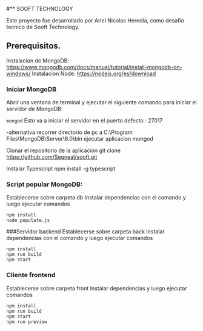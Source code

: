 #** SOOFT TECHNOLOGY
 
Este proyecto fue desarrollado por Ariel Nicolas Heredia, como desafio tecnico de Sooft Technology.

## Prerequisitos.
Instalacion de MongoDB: https://www.mongodb.com/docs/manual/tutorial/install-mongodb-on-windows/
Instalacion Node: https://nodejs.org/es/download

### Iniciar MongoDB
Abrir una ventana de terminal y ejecutar el siguiente comando para iniciar el servidor de MongoDB:

```mongod```
Esto va a iniciar el servidor en el puerto defecto : 27017

-alternativa
recorrer directorio de pc a C:\Program Files\MongoDB\Server\6.0\bin
ejecutar aplicacion mongod

Clonar el repositorio de la aplicación
git clone https://github.com/Segneal/sooft.git

Instalar Typescript
npm install -g typescript

### Script popular MongoDB:
Establecerse sobre carpeta db
Instalar dependencias con el comando y luego ejecutar comandos 
```
npm install
node populate.js
```
###Servidor backend
Establecerse sobre carpeta back
Instalar dependencias con el comando y luego ejecutar comandos


```
npm install
npm run build
npm start
```

### Cliente frontend
Establecerse sobre carpeta front
Instalar dependencias y luego ejecutar comandos
```
npm install
npm run build
npm start
npm run preview
```
